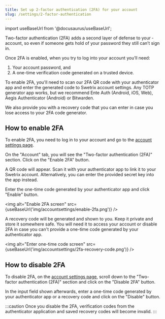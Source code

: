 ```yaml
---
title: Set up 2-factor authentication (2FA) for your account
slug: /settings/2-factor-authentication
---
```


import useBaseUrl from '@docusaurus/useBaseUrl';

Two-factor authentication (2FA) adds a second layer of defense to your ­­account, so even if someone gets hold of your password they still can’t sign in.

Once 2FA is enabled, when you try to log into your account you’ll need:

1. Your account password, and
2. A one-time verification code generated on a trusted device.

To enable 2FA, you'll need to scan our 2FA QR code with your authenticator app and enter the generated code to Swetrix account settings. Any TOTP generator app works, but we recommend Ente Auth (Android, iOS, Web), Aegis Authenticator (Android) or Bitwarden.

We also provide you with a recovery code that you can enter in case you lose access to your 2FA code generator.

## How to enable 2FA

To enable 2FA, you need to log in to your account and go to the [account settings page](https://swetrix.com/user-settings).

On the "Account" tab, you will see the "Two-factor authentication (2FA)" section. Click on the "Enable 2FA" button.

A QR code will appear. Scan it with your authenticator app to link it to your Swetrix account. Alternatively, you can enter the provided secret key into the app instead.

Enter the one-time code generated by your authenticator app and click "Enable" button.

<img alt="Enable 2FA screen" src={useBaseUrl('img/accountsettings/enable-2fa.png')} />

A recovery code will be generated and shown to you. Keep it private and store it somewhere safe. You will need it to access your account or disable 2FA in case you can't provide a one-time code generated by your authenticator app.

<img alt="Enter one-time code screen" src={useBaseUrl('img/accountsettings/2fa-recovery-code.png')} />

## How to disable 2FA

To disable 2FA, on the [account settings page](https://swetrix.com/user-settings), scroll down to the "Two-factor authentication (2FA)" section and click on the "Disable 2FA" button.

In the input field shown afterwards, enter a one-time code generated by your authenticator app or a recovery code and click on the "Disable" button.

:::caution
Once you disable the 2FA, verification codes from the authenticator application and saved recovery codes will become invalid.
:::
